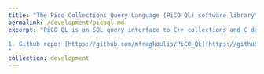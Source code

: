 ```yaml
---
title: "The Pico Collections Query Language (PiCO QL) software library"
permalink: /development/picoql.md
excerpt: "PiCO QL is an SQL query interface to C++ collections and C data structures. Also configurable as a loadable Linux kernel module and an extension to Valgrind tools.

1. Github repo: [https://github.com/mfragkoulis/PiCO_QL](https://github.com/mfragkoulis/PiCO_QL)
"
collection: development
---
```

